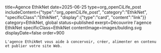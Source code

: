 title=Agence EthikNet
date=2025-06-25
type=org_openCiLife_post
includeContent={"type":"org_openCiLife_post", "category":"EthikNet", "specificClass":"EthikNet", "display":{"type":"card", "content":"link"}}
category=EthikNet, global
status=published
exerpt=Découvrire l'agence EthikNet
specificClass=EthikNet
contentImage=images/bulding.svg
displayDate=false
order=900
~~~~~~
L'agence EthikNet vous aide à concervoir, créer, alimenter en contenu et publier votre site Web.